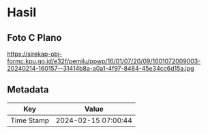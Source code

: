 # Hasil

## Foto C Plano

https://sirekap-obj-formc.kpu.go.id/e32f/pemilu/ppwp/16/01/07/20/09/1601072009003-20240214-160157--31414b8a-a0a1-4f97-8484-45e34cc6d15a.jpg


## Metadata

| Key        | Value               |
| ---------- | ------------------- |
| Time Stamp | 2024-02-15 07:00:44 |



